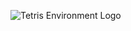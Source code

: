![Tetris Environment Logo](https://github.com/jaybutera/tetris-environment/blob/master/tetrisEnv.png)
